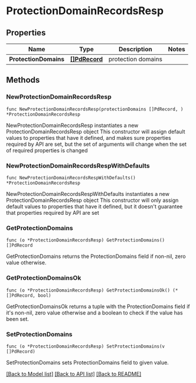 # ProtectionDomainRecordsResp

## Properties

Name | Type | Description | Notes
------------ | ------------- | ------------- | -------------
**ProtectionDomains** | [**[]PdRecord**](PdRecord.md) | protection domains | 

## Methods

### NewProtectionDomainRecordsResp

`func NewProtectionDomainRecordsResp(protectionDomains []PdRecord, ) *ProtectionDomainRecordsResp`

NewProtectionDomainRecordsResp instantiates a new ProtectionDomainRecordsResp object
This constructor will assign default values to properties that have it defined,
and makes sure properties required by API are set, but the set of arguments
will change when the set of required properties is changed

### NewProtectionDomainRecordsRespWithDefaults

`func NewProtectionDomainRecordsRespWithDefaults() *ProtectionDomainRecordsResp`

NewProtectionDomainRecordsRespWithDefaults instantiates a new ProtectionDomainRecordsResp object
This constructor will only assign default values to properties that have it defined,
but it doesn't guarantee that properties required by API are set

### GetProtectionDomains

`func (o *ProtectionDomainRecordsResp) GetProtectionDomains() []PdRecord`

GetProtectionDomains returns the ProtectionDomains field if non-nil, zero value otherwise.

### GetProtectionDomainsOk

`func (o *ProtectionDomainRecordsResp) GetProtectionDomainsOk() (*[]PdRecord, bool)`

GetProtectionDomainsOk returns a tuple with the ProtectionDomains field if it's non-nil, zero value otherwise
and a boolean to check if the value has been set.

### SetProtectionDomains

`func (o *ProtectionDomainRecordsResp) SetProtectionDomains(v []PdRecord)`

SetProtectionDomains sets ProtectionDomains field to given value.



[[Back to Model list]](../README.md#documentation-for-models) [[Back to API list]](../README.md#documentation-for-api-endpoints) [[Back to README]](../README.md)


